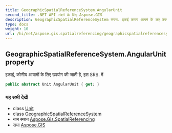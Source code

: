 ```yaml
---
title: GeographicSpatialReferenceSystem.AngularUnit
second_title: .NET API संदर्भ के लिए Aspose.GIS
description: GeographicSpatialReferenceSystem संपत्त. इकई कणय आयमं के लए उपयग क जत है इस SRS. में
type: docs
weight: 10
url: /hi/net/aspose.gis.spatialreferencing/geographicspatialreferencesystem/angularunit/
---
```

## GeographicSpatialReferenceSystem.AngularUnit property

इकाई, कोणीय आयामों के लिए उपयोग की जाती है, इस SRS. में

```csharp
public abstract Unit AngularUnit { get; }
```

### यह सभी देखें

* class [Unit](../../unit/)
* class [GeographicSpatialReferenceSystem](../)
* नाम स्थान [Aspose.Gis.SpatialReferencing](../../geographicspatialreferencesystem/)
* सभा [Aspose.GIS](../../../)


